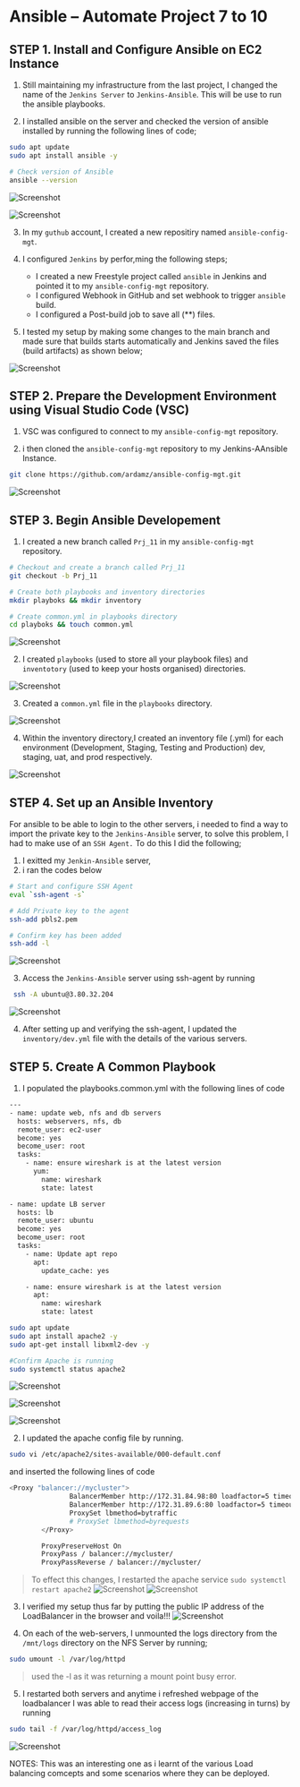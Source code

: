 # Ansible – Automate Project 7 to 10

## STEP 1.  **Install and Configure Ansible on EC2 Instance**

1. Still maintaining my infrastructure from the last project, I changed the name of the `Jenkins Server`  to `Jenkins-Ansible`. This will be use to run the ansible playbooks.

2. I installed ansible on the server and checked the version of ansible installed by running the following lines of code;

 ```bash 
sudo apt update
sudo apt install ansible -y

# Check version of Ansible
ansible --version
```

![Screenshot](https://github.com/ardamz/my-demo/blob/main/project11/InstallAnsible.png)

![Screenshot](https://github.com/ardamz/my-demo/blob/main/project11/AnsibleVersion.png)

3. In my `guthub` account, I created a new repositiry named `ansible-config-mgt`.

4. I configured `Jenkins` by perfor,ming the following steps;
    *  I created a new Freestyle project called `ansible` in Jenkins and pointed it to my `ansible-config-mgt` repository.
    -  I configured Webhook in GitHub and set webhook to trigger `ansible` build.
    *  I configured a Post-build job to save all (**) files.
    
5. I tested my setup by making some changes to the main branch and made sure that builds starts automatically and Jenkins saved the files (build artifacts) as shown below;

![Screenshot](https://github.com/ardamz/my-demo/blob/main/project11/Artifacts.png)


## STEP 2.  **Prepare the Development Environment using Visual Studio Code (VSC)**

1. VSC was configured to connect to my `ansible-config-mgt` repository.

2. i then cloned the `ansible-config-mgt` repository to my Jenkins-AAnsible Instance.
```bash
git clone https://github.com/ardamz/ansible-config-mgt.git
```

![Screenshot](https://github.com/ardamz/my-demo/blob/main/project11/GitClone.png)

## STEP 3.  **Begin Ansible Developement**

1. I created a new branch called `Prj_11` in my `ansible-config-mgt` repository.

```bash
# Checkout and create a branch called Prj_11
git checkout -b Prj_11

# Create both playbooks and inventory directories
mkdir playboks && mkdir inventory

# Create common.yml in playbooks directory
cd playboks && touch common.yml

```

![Screenshot](https://github.com/ardamz/my-demo/blob/main/project11/Branch.png)

2. I created `playbooks` (used to store all your playbook files) and `inventotory` (used to keep your hosts organised) directories.

![Screenshot](https://github.com/ardamz/my-demo/blob/main/project11/Directory.png)

3. Created a `common.yml` file in the `playbooks` directory.

![Screenshot](https://github.com/ardamz/my-demo/blob/main/project11/Common.png)

4. Within the inventory directory,I created an inventory file (.yml) for each environment (Development, Staging, Testing and Production) dev, staging, uat, and prod respectively.

![Screenshot](https://github.com/ardamz/my-demo/blob/main/project11/Inventories.png)


## STEP 4.  **Set up an Ansible Inventory**
For ansible to be able to login to the other servers, i needed to find a way to import the private key to the `Jenkins-Ansible` server, to solve this problem, I had to make use of an `SSH Agent.` To do this I did the following;

1. I exitted my `Jenkin-Ansible` server,
2. i ran the codes below

```bash
# Start and configure SSH Agent
eval `ssh-agent -s`

# Add Private key to the agent
ssh-add pbls2.pem

# Confirm key has been added
ssh-add -l

```
![Screenshot](https://github.com/ardamz/my-demo/blob/main/project11/SshAdd.png)

3. Access the `Jenkins-Ansible` server using ssh-agent by running

```bash
 ssh -A ubuntu@3.80.32.204
```

![Screenshot](https://github.com/ardamz/my-demo/blob/main/project11/SshAgentLogin.png)

4. After setting up and verifying the ssh-agent, I updated the `inventory/dev.yml` file with the details of the various servers.


## STEP 5.  **Create A Common Playbook**

1. I populated the playbooks.common.yml with the following lines of code

```bash
---
- name: update web, nfs and db servers
  hosts: webservers, nfs, db
  remote_user: ec2-user
  become: yes
  become_user: root
  tasks:
    - name: ensure wireshark is at the latest version
      yum:
        name: wireshark
        state: latest

- name: update LB server
  hosts: lb
  remote_user: ubuntu
  become: yes
  become_user: root
  tasks:
    - name: Update apt repo
      apt: 
        update_cache: yes

    - name: ensure wireshark is at the latest version
      apt:
        name: wireshark
        state: latest
```





















 ```bash 
sudo apt update
sudo apt install apache2 -y
sudo apt-get install libxml2-dev -y

#Confirm Apache is running
sudo systemctl status apache2
```

![Screenshot](https://github.com/ardamz/my-demo/blob/main/project11/update.png)

![Screenshot](https://github.com/ardamz/my-demo/blob/main/project11/InstallAnsible.png)

![Screenshot](https://github.com/ardamz/my-demo/blob/main/project11/AnsibleVersion.png)

2. I updated the apache config file by running.
 ```bash 
sudo vi /etc/apache2/sites-available/000-default.conf
```
and inserted the following lines of code

```bash
<Proxy "balancer://mycluster">
               BalancerMember http://172.31.84.98:80 loadfactor=5 timeout=1
               BalancerMember http://172.31.89.6:80 loadfactor=5 timeout=1
               ProxySet lbmethod=bytraffic
               # ProxySet lbmethod=byrequests
        </Proxy>

        ProxyPreserveHost On
        ProxyPass / balancer://mycluster/
        ProxyPassReverse / balancer://mycluster/
```
>To effect this changes, I restarted the apache service `sudo systemctl restart apache2`
![Screenshot](https://github.com/ardamz/my-demo/blob/main/project11/ApacheConfig.png)
![Screenshot](https://github.com/ardamz/my-demo/blob/main/project11/ApacheConfig1.png)

3. I verified my setup thus far by putting the public IP address of the LoadBalancer in the browser and voila!!!
![Screenshot](https://github.com/ardamz/my-demo/blob/main/project11/LB-PublicIP.png)


4. On each of the web-servers, I unmounted the logs directory from the `/mnt/logs` directory on the NFS Server by running;
```bash
sudo umount -l /var/log/httpd
```
> used the -l as it was returning a mount point busy error.

5. I restarted both servers and anytime i refreshed webpage of the loadbalancer  I was able to read their access logs (increasing in turns) by running 
```bash
sudo tail -f /var/log/httpd/access_log
```
![Screenshot](https://github.com/ardamz/my-demo/blob/main/project11/LocalLogs.png)

NOTES: This was an interesting one as i learnt of the various Load balancing comcepts and some scenarios where they can be deployed.

